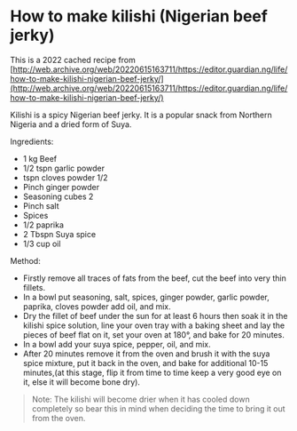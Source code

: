 # How to make kilishi (Nigerian beef jerky)

This is a 2022 cached recipe from [http://web.archive.org/web/20220615163711/https://editor.guardian.ng/life/how-to-make-kilishi-nigerian-beef-jerky/](http://web.archive.org/web/20220615163711/https://editor.guardian.ng/life/how-to-make-kilishi-nigerian-beef-jerky/)

Kilishi is a spicy Nigerian beef jerky. It is a popular snack from Northern Nigeria and a dried form of Suya.

Ingredients:

- 1 kg Beef
- 1/2 tspn garlic powder
- tspn cloves powder 1/2
- Pinch ginger powder
- Seasoning cubes 2
- Pinch salt
- Spices
- 1/2 paprika
- 2 Tbspn Suya spice
- 1/3 cup oil

Method:

- Firstly remove all traces of fats from the beef, cut the beef into very thin fillets.
- In a bowl put seasoning, salt, spices, ginger powder, garlic powder, paprika, cloves powder add oil, and mix.
- Dry the fillet of beef under the sun for at least 6 hours then soak it in the kilishi spice solution, line your oven tray with a baking sheet and lay the pieces of beef flat on it, set your oven at 180°, and bake for 20 minutes.
- In a bowl add your suya spice, pepper, oil, and mix.
- After 20 minutes remove it from the oven and brush it with the suya spice mixture, put it back in the oven, and bake for additional 10-15 minutes,(at this stage, flip it from time to time keep a very good eye on it, else it will become bone dry).

> Note: The kilishi will become drier when it has cooled down completely so bear this in mind when deciding the time to bring it out from the oven.
